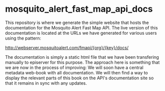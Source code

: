 # mosquito_alert_fast_map_api_docs

This repository is where we generate the simple website that hosts the documentation for the Mosquito Alert Fast Map API. The live version of this documentation is located at the URLs we have generated for various users using the pattern:

http://webserver.mosquitoalert.com/fmapi/{org}/{key}/docs/

The documentation is simply a static html file that we have been transfering manually to episerver for this purpose. The approach here is something that we are now in the process of improving: We will soon have a central metadata web-book with all documentation. We will then find a way to display the relevant parts of this book on the API's documentation site so that it remains in sync with any updates.
